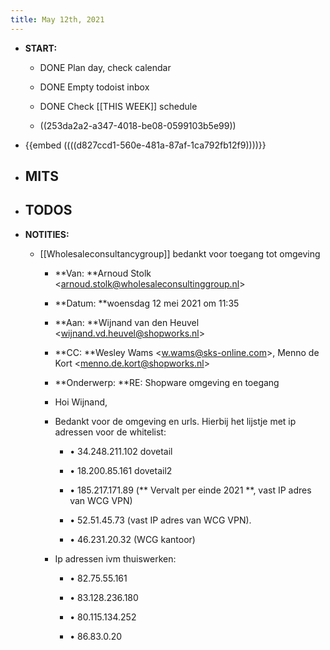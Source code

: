 ```yaml
---
title: May 12th, 2021
---
```


- **START:**
	 - DONE Plan day, check calendar

	 - DONE Empty todoist inbox

	 - DONE Check [[THIS WEEK]] schedule  

	 - ((253da2a2-a347-4018-be08-0599103b5e99))

- {{embed  ((((d827ccd1-560e-481a-87af-1ca792fb12f9))))}}

- **MITS**
	 - 

- **TODOS**
	 - 

- **NOTITIES:**
	 - [[Wholesaleconsultancygroup]] bedankt voor toegang tot omgeving 
		 - **Van: **Arnoud
Stolk <[arnoud.stolk@wholesaleconsultinggroup.nl](mailto:arnoud.stolk@wholesaleconsultinggroup.nl)>

		 - **Datum: **woensdag 12 mei 2021 om 11:35

		 - **Aan: **Wijnand van den Heuvel <[wijnand.vd.heuvel@shopworks.nl](mailto:wijnand.vd.heuvel@shopworks.nl)>

		 - **CC: **Wesley Wams <[w.wams@sks-online.com](mailto:w.wams@sks-online.com)>,
Menno de Kort <[menno.de.kort@shopworks.nl](mailto:menno.de.kort@shopworks.nl)>

		 - **Onderwerp: **RE: Shopware omgeving en toegang

		 - Hoi Wijnand,

		 - Bedankt voor de omgeving en urls. Hierbij het lijstje met
ip adressen voor de whitelist:
			 - •	34.248.211.102 dovetail

			 - •	18.200.85.161 dovetail2

			 - •	185.217.171.89 (** Vervalt per einde 2021 **, vast IP adres van WCG VPN) 

			 - •	52.51.45.73 (vast IP adres van WCG VPN).

			 - •	46.231.20.32 (WCG kantoor) 

		 - Ip adressen ivm thuiswerken:
			 - •	82.75.55.161

			 - •	83.128.236.180

			 - •	80.115.134.252

			 - •	86.83.0.20
